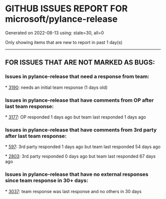
# GITHUB ISSUES REPORT FOR microsoft/pylance-release


Generated on 2022-08-13 using: stale=30, all=0


Only showing items that are new to report in past 1 day(s)


---

## FOR ISSUES THAT ARE NOT MARKED AS BUGS:


### Issues in pylance-release that need a response from team:


\* [3190](https://github.com/microsoft/pylance-release/issues/3190 "broken link"): needs an initial team response (1 days old)

### Issues in pylance-release that have comments from OP after last team response:


\* [3177](https://github.com/microsoft/pylance-release/issues/3177 "Jupyter notebook IntelliSense doesn't autocomplete modules in workspace subfolders when `&quot;python.pylanceLspNotebooksEnabled&quot;: true`"): OP responded 1 days ago but team last responded 1 days ago

### Issues in pylance-release that have comments from 3rd party after last team response:


\* [597](https://github.com/microsoft/pylance-release/issues/597 "'reportMissingModuleSource' warning for requests.packages.*"): 3rd party responded 1 days ago but team last responded 54 days ago

\* [2803](https://github.com/microsoft/pylance-release/issues/2803 "Pylance semantic highlighting not working on dev container"): 3rd party responded 0 days ago but team last responded 67 days ago

### Issues in pylance-release that have no external responses since team response in 30+ days:


\* [3037](https://github.com/microsoft/pylance-release/issues/3037 "Cannot find 'decimal.Context' when typing 'decimal.ctxt'."): team response was last response and no others in 30 days
